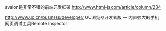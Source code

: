 
avalon是非常不错的前端开发框架
http://www.html-js.com/article/column/234


http://www.uc.cn/business/developer/
UC浏览器开发者版 — 内置强大的手机网页调试工具Remote Inspector

